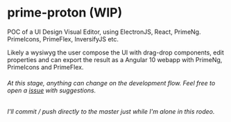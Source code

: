 # prime-proton (WIP)
POC of a UI Design Visual Editor, using ElectronJS, React, PrimeNg. PrimeIcons, PrimeFlex, InversifyJS etc. 

Likely a wysiwyg the user compose the UI with drag-drop components, edit properties and can export the result as a Angular 10 webapp with PrimeNg, PrimeIcons and PrimeFlex.

###### At this stage, anything can change on the development flow. Feel free to open a [issue](https://github.com/wallasfmorais/prime-proton/issues/new) with suggestions.

###### I'll commit / push directly to the master just while I'm alone in this rodeo.
